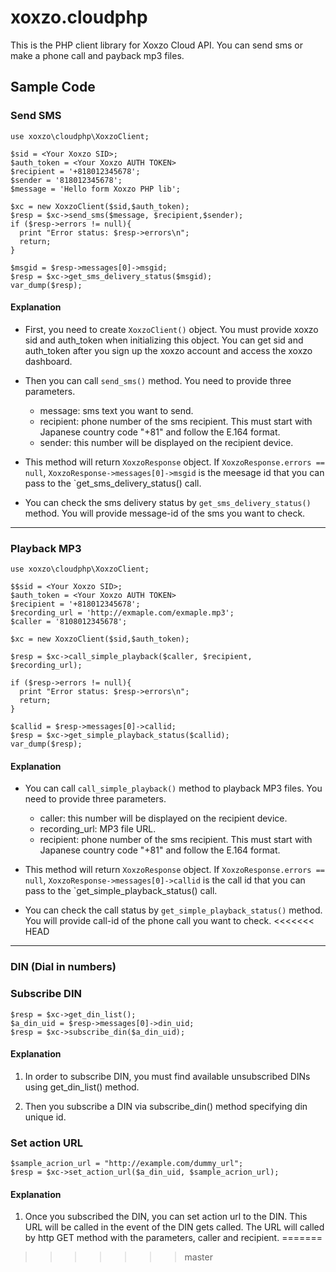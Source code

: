 # xoxzo.cloudphp

This is the PHP client library for Xoxzo Cloud API. You can send sms or make a phone call and payback mp3 files.

## Sample Code

### Send SMS

```
use xoxzo\cloudphp\XoxzoClient;

$sid = <Your Xoxzo SID>;
$auth_token = <Your Xoxzo AUTH TOKEN>
$recipient = '+818012345678';
$sender = '818012345678';
$message = 'Hello form Xoxzo PHP lib';

$xc = new XoxzoClient($sid,$auth_token);
$resp = $xc->send_sms($message, $recipient,$sender);
if ($resp->errors != null){
  print "Error status: $resp->errors\n";
  return;
}

$msgid = $resp->messages[0]->msgid;
$resp = $xc->get_sms_delivery_status($msgid);
var_dump($resp);

```
#### Explanation

+ First, you need to create `XoxzoClient()` object. You must provide xoxzo sid and auth_token when initializing this object. You can get sid and auth_token after you sign up the xoxzo account and access the xoxzo dashboard.

+ Then you can call `send_sms()` method. You need to provide three parameters.

  - message: sms text you want to send.
  - recipient: phone number of the sms recipient. This must start with Japanese country code "+81" and follow the E.164 format.
  - sender: this number will be displayed on the recipient device.

+ This method will return `XoxzoResponse` object. If `XoxzoResponse.errors == null`, `XoxzoResponse->messages[0]->msgid` is the meesage id that you can pass to the `get_sms_delivery_status() call.

+ You can check the sms delivery status by `get_sms_delivery_status()` method. You will provide message-id of the sms you want to check.

-----
### Playback MP3
```
use xoxzo\cloudphp\XoxzoClient;

$$sid = <Your Xoxzo SID>;
$auth_token = <Your Xoxzo AUTH TOKEN>
$recipient = '+818012345678';
$recording_url = 'http://exmaple.com/exmaple.mp3';
$caller = '8108012345678';

$xc = new XoxzoClient($sid,$auth_token);

$resp = $xc->call_simple_playback($caller, $recipient, $recording_url);

if ($resp->errors != null){
  print "Error status: $resp->errors\n";
  return;
}

$callid = $resp->messages[0]->callid;
$resp = $xc->get_simple_playback_status($callid);
var_dump($resp);
```

#### Explanation

+ You can call `call_simple_playback()` method to playback MP3 files. You need to provide three parameters.

  - caller: this number will be displayed on the recipient device.
  - recording_url: MP3 file URL.
  - recipient: phone number of the sms recipient. This must start with Japanese country code "+81" and follow the E.164 format.

+ This method will return `XoxzoResponse` object. If `XoxzoResponse.errors == null`, `XoxzoResponse->messages[0]->callid` is the call id that you can pass to the `get_simple_playback_status() call.

+ You can check the call status by `get_simple_playback_status()` method. You will provide call-id of the phone call you want to check.
<<<<<<< HEAD


-----

### DIN (Dial in numbers)

### Subscribe DIN

```
$resp = $xc->get_din_list();
$a_din_uid = $resp->messages[0]->din_uid;
$resp = $xc->subscribe_din($a_din_uid);
```

#### Explanation

1. In order to subscribe DIN, you must find available unsubscribed DINs using get_din_list() method.

2. Then you subscribe a DIN via subscribe_din() method specifying din unique id.

### Set action URL

```
$sample_acrion_url = "http://example.com/dummy_url";
$resp = $xc->set_action_url($a_din_uid, $sample_acrion_url);
```

#### Explanation

1. Once you subscribed the DIN, you can set action url to the DIN. This URL will be called in the event of the DIN gets called.
The URL will called by http GET method with the parameters, caller and recipient.
=======
>>>>>>> master
